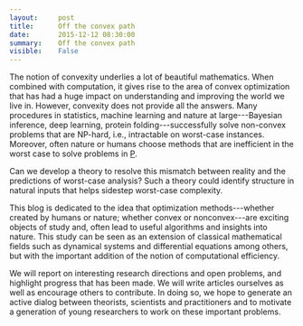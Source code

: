 ```yaml
---
layout:     post
title:      Off the convex path
date:       2015-12-12 08:30:00
summary:    Off the convex path
visible:    False
---
```


The notion of convexity underlies a lot of beautiful mathematics. When combined with computation, it gives rise to the area of convex optimization that has had a huge impact on understanding and improving the world we live in. However, convexity does not provide all the answers. Many procedures in statistics, machine learning and nature at large---Bayesian inference, deep learning, protein folding---successfully solve non-convex problems that are NP-hard, i.e., intractable on worst-case instances. Moreover, often nature or humans choose methods that are inefficient in the worst case to solve problems in [P](https://en.wikipedia.org/wiki/P_(complexity)). 

Can we develop a theory to resolve this mismatch between reality and the predictions of worst-case analysis?  Such a theory could identify structure in natural inputs that helps sidestep worst-case complexity.  
                                   
This blog is dedicated to the idea that optimization methods---whether created by humans or nature; whether convex or nonconvex---are exciting objects of study and, often lead to useful algorithms and insights into nature. This study can be seen as an extension of classical mathematical fields such as dynamical systems and differential equations among others, but with the important addition of the notion of computational efficiency.
 
We will report on interesting research directions and open problems, and highlight progress that has been made. We will write articles ourselves as well as encourage others to contribute. In doing so, we hope to generate an active dialog between theorists, scientists and practitioners and to motivate a generation of young researchers to work on these important problems.